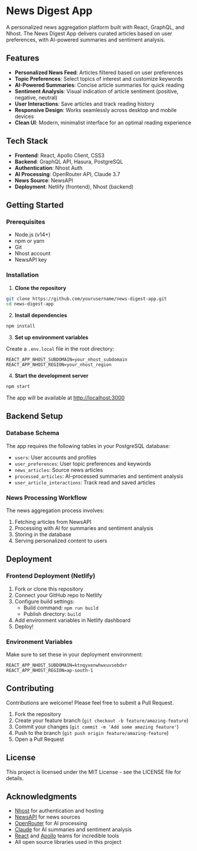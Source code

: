 # News Digest App

A personalized news aggregation platform built with React, GraphQL, and Nhost. The News Digest App delivers curated articles based on user preferences, with AI-powered summaries and sentiment analysis.

## Features

- **Personalized News Feed**: Articles filtered based on user preferences
- **Topic Preferences**: Select topics of interest and customize keywords
- **AI-Powered Summaries**: Concise article summaries for quick reading
- **Sentiment Analysis**: Visual indication of article sentiment (positive, negative, neutral)
- **User Interactions**: Save articles and track reading history
- **Responsive Design**: Works seamlessly across desktop and mobile devices
- **Clean UI**: Modern, minimalist interface for an optimal reading experience

## Tech Stack

- **Frontend**: React, Apollo Client, CSS3
- **Backend**: GraphQL API, Hasura, PostgreSQL
- **Authentication**: Nhost Auth
- **AI Processing**: OpenRouter API, Claude 3.7
- **News Source**: NewsAPI
- **Deployment**: Netlify (frontend), Nhost (backend)

## Getting Started

### Prerequisites

- Node.js (v14+)
- npm or yarn
- Git
- Nhost account
- NewsAPI key

### Installation

1. **Clone the repository**

```bash
git clone https://github.com/yourusername/news-digest-app.git
cd news-digest-app
```

2. **Install dependencies**

```bash
npm install
```

3. **Set up environment variables**

Create a `.env.local` file in the root directory:

```
REACT_APP_NHOST_SUBDOMAIN=your_nhost_subdomain
REACT_APP_NHOST_REGION=your_nhost_region
```

4. **Start the development server**

```bash
npm start
```

The app will be available at [http://localhost:3000](http://localhost:3000)

## Backend Setup

### Database Schema

The app requires the following tables in your PostgreSQL database:

- `users`: User accounts and profiles
- `user_preferences`: User topic preferences and keywords
- `news_articles`: Source news articles
- `processed_articles`: AI-processed summaries and sentiment analysis
- `user_article_interactions`: Track read and saved articles

### News Processing Workflow

The news aggregation process involves:

1. Fetching articles from NewsAPI
2. Processing with AI for summaries and sentiment analysis
3. Storing in the database
4. Serving personalized content to users

## Deployment

### Frontend Deployment (Netlify)

1. Fork or clone this repository
2. Connect your GitHub repo to Netlify
3. Configure build settings:
   - Build command: `npm run build`
   - Publish directory: `build`
4. Add environment variables in Netlify dashboard
5. Deploy!

### Environment Variables

Make sure to set these in your deployment environment:

```
REACT_APP_NHOST_SUBDOMAIN=ktnqyxenwhwxuvsebdvr
REACT_APP_NHOST_REGION=ap-south-1
```

## Contributing

Contributions are welcome! Please feel free to submit a Pull Request.

1. Fork the repository
2. Create your feature branch (`git checkout -b feature/amazing-feature`)
3. Commit your changes (`git commit -m 'Add some amazing feature'`)
4. Push to the branch (`git push origin feature/amazing-feature`)
5. Open a Pull Request

## License

This project is licensed under the MIT License - see the LICENSE file for details.

## Acknowledgments

- [Nhost](https://nhost.io/) for authentication and hosting
- [NewsAPI](https://newsapi.org/) for news sources
- [OpenRouter](https://openrouter.ai/) for AI processing
- [Claude](https://www.anthropic.com/claude) for AI summaries and sentiment analysis
- [React](https://reactjs.org/) and [Apollo](https://www.apollographql.com/) teams for incredible tools
- All open source libraries used in this project
